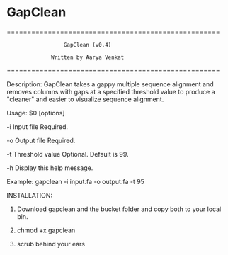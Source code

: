 # GapClean

  ====================================================  

                      GapClean (v0.4)                   

                  Written by Aarya Venkat               

  ====================================================  

Description: GapClean takes a gappy multiple sequence alignment
and removes columns with gaps at a specified threshold value to
produce a "cleaner" and easier to visualize sequence alignment.

Usage: $0 [options]

   -i   Input file       Required.

   -o   Output file      Required.

   -t   Threshold value  Optional. Default is 99.

   -h   Display this help message.


  Example: gapclean -i input.fa -o output.fa -t 95 




INSTALLATION:

1. Download gapclean and the bucket folder and copy both to your local bin.

2. chmod +x gapclean

3. scrub behind your ears
